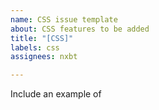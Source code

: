 ```yaml
---
name: CSS issue template
about: CSS features to be added
title: "[CSS]"
labels: css
assignees: nxbt

---
```


Include an example of
